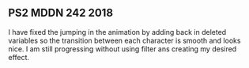 ## PS2 MDDN 242 2018

I have fixed the jumping in the animation by adding back in deleted variables so the transition between each character is smooth and looks nice. I am still progressing without using filter ans creating my desired effect.


